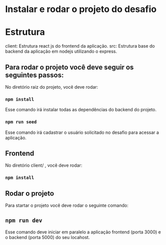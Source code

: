 # Instalar e rodar o projeto do desafio

# Estrutura
 client: Estrutura react js do frontend da aplicação.
 src: Estrutura base do backend da aplicação em nodejs utilizando o express.

## Para rodar o projeto você deve seguir os seguintes passos:

No diretório raiz do projeto, você deve rodar:

### `npm install`

Esse comando irá instalar todas as dependências do backend do projeto.

### `npm run seed`

Esse comando irá cadastrar o usuário solicitado no desafio para acessar a aplicação.

## Frontend

No diretório client/ , você deve rodar:

### `npm install`

## Rodar o projeto

Para startar o projeto você deve rodar o seguinte comando:

## `npm run dev`

Esse comando deve iniciar em paralelo a aplicação frontend (porta 3000) e o backend (porta 5000) do seu locahost.